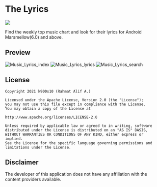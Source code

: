 # The Lyrics
<img src='https://bettercodehub.com/edge/badge/k900s10/The-Lyrics?branch=master'>

Find the weekly top music chart and look for their lyrics for Android Marsmellow(6.0) and above.

## Preview
![Music_Lyrics_index](https://user-images.githubusercontent.com/60184727/148392645-cad58931-2f80-4acb-a8fa-12559a04c4df.jpg)
![Music_Lyrics_lyrics](https://user-images.githubusercontent.com/60184727/148392654-1e1d64c3-72a6-49e1-ac43-a4625aae2bdb.jpg)
![Music_Lyrics_search](https://user-images.githubusercontent.com/60184727/148392659-7553d240-d0fd-45a6-9d82-c87c38ffdae3.jpg)

## License

    Copyright 2021 k900s10 (Rahmat Alif A.)

    Licensed under the Apache License, Version 2.0 (the "License");
    you may not use this file except in compliance with the License.
    You may obtain a copy of the License at

    http://www.apache.org/licenses/LICENSE-2.0

    Unless required by applicable law or agreed to in writing, software
    distributed under the License is distributed on an "AS IS" BASIS,
    WITHOUT WARRANTIES OR CONDITIONS OF ANY KIND, either express or implied.
    See the License for the specific language governing permissions and
    limitations under the License.

## Disclaimer

The developer of this application does not have any affiliation with the content providers available.
